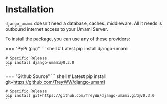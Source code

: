 # Installation

`django_umami` doesn't need a database, caches, middleware. All it needs is outbound internet access to your Umami Server.

To install the package, you can use any of these providers:

=== "PyPi (pip)"
    ``` shell
    # Latest
    pip install django-umami

    # Specific Release
    pip install django-umami@0.3.0
    ```
=== "Github Source"
    ``` shell
    # Latest
    pip install git+https://github.com/TreyWW/django-umami

    # Specific Release
    pip install git+https://github.com/TreyWW/django-umami.git@v0.3.0
    ```